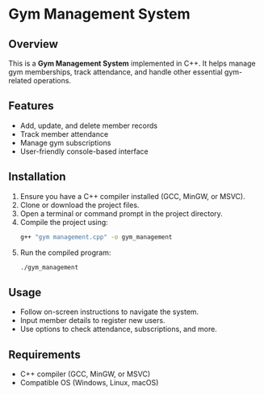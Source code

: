 # Gym Management System

## Overview
This is a **Gym Management System** implemented in C++. It helps manage gym memberships, track attendance, and handle other essential gym-related operations.

## Features
- Add, update, and delete member records
- Track member attendance
- Manage gym subscriptions
- User-friendly console-based interface

## Installation
1. Ensure you have a C++ compiler installed (GCC, MinGW, or MSVC).
2. Clone or download the project files.
3. Open a terminal or command prompt in the project directory.
4. Compile the project using:
   ```sh
   g++ "gym management.cpp" -o gym_management
   ```
5. Run the compiled program:
   ```sh
   ./gym_management
   ```

## Usage
- Follow on-screen instructions to navigate the system.
- Input member details to register new users.
- Use options to check attendance, subscriptions, and more.

## Requirements
- C++ compiler (GCC, MinGW, or MSVC)
- Compatible OS (Windows, Linux, macOS)
